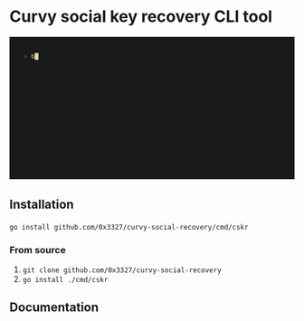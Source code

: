 # Curvy social key recovery CLI tool

![demo](./assets/demo.gif)

## Installation
`go install github.com/0x3327/curvy-social-recovery/cmd/cskr`

### From source
1. `git clone github.com/0x3327/curvy-social-recovery`
2. `go install ./cmd/cskr`

## Documentation